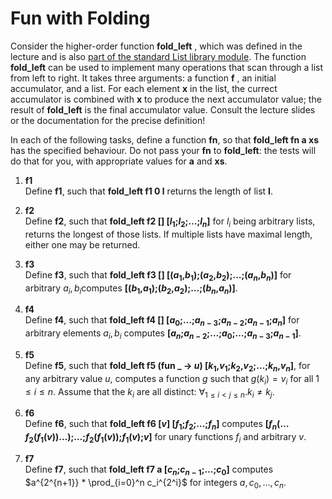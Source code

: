 # Fun with Folding
Consider the higher-order function 
**fold_left**
, which was defined in the lecture and is also [part of the standard List library module](https://v2.ocaml.org/api/List.html#VALfold_left). The function 
**fold_left**
 can be used to implement many operations that scan through a list from left to right. It takes three arguments: a function 
 **f**
 , an initial accumulator, and a list. For each element 
 **x**
 in the list, the currect accumulator is combined with **x** to produce the next accumulator value; the result of **fold_left** is the final accumulator value. Consult the lecture slides or the documentation for the precise definition!

In each of the following tasks, define a function **fn**, so that **fold_left fn a xs** has the specified behaviour. Do not pass your **fn** to **fold_left**: the tests will do that for you, with appropriate values for **a** and **xs**.

1. **f1**  
    Define **f1**, such that **fold_left f1 0 l** returns the length of list **l**.

2. **f2**  
    Define **f2**, such that **fold_left f2 [] [$l_1$;$l_2$;$\dots$;$l_n$]** for $l_i$ being arbitrary lists, returns the longest of those lists. If multiple lists have maximal length, either one may be returned.

3. **f3**  
    Define **f3**, such that **fold_left f3 [] [($a_1$,$b_1$);($a_2$,$b_2$);$\dots$;($a_n$,$b_n$)]** for arbitrary $a_i,b_i$​ computes **[($b_1$,$a_1$);($b_2$,$a_2$);$\dots$;($b_n$,$a_n$)]**.

4. **f4**  
    Define **f4**, such that **fold_left f4 [] [$a_0$;$\dots$;$a_{n-3}$;$a_{n-2}$;$a_{n-1}$;$a_n$]** for arbitrary elements $a_i,b_i$ computes **[$a_n$;$a_{n-2}$;$\dots$;$a_0$;$\dots$;$a_{n-3}$;$a_{n-1}$]**.

5. **f5**  
    Define **f5**, such that  **fold_left f5 (fun _ -> $u$) [$k_1$,$v_1$;$k_2$,$v_2$;$\dots$;$k_n$,$v_n$]**, for any arbitrary value $u$, computes a function $g$ such that $g(k_i)=v_i$ for all $1\leq i\leq n$. Assume that the $k_i$ are all distinct: $\forall _{1\leq i<j\leq n} .k_i \ne k_j$.

6. **f6**  
    Define **f6**, such that **fold_left f6 [$v$] [$f_1$;$f_2$;$\dots$;$f_n$]** computes **[$f_n(\dots f_2(f_1(v))\dots)$;$\dots$;$f_2(f_1(v))$;$f_1(v)$;$v$]** for unary functions $f_i$​ and arbitrary $v$.

7. **f7**  
    Define **f7**, such that **fold_left f7 a [$c_n$;$c_{n-1}$;$\dots$;$c_0$]** computes $a^{2^{n+1}} * \prod_{i=0}^n c_i^{2^i}$ for integers $a,c_0,\dots,c_n$.